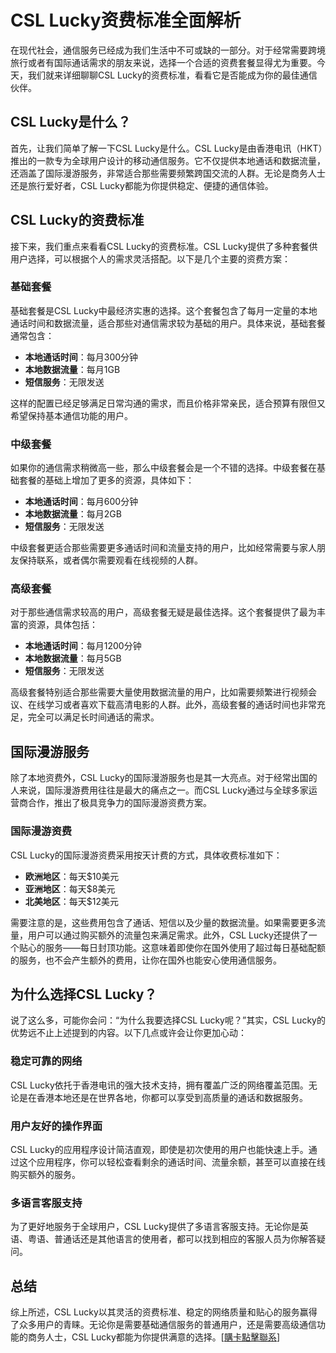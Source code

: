 # CSL Lucky资费标准全面解析

在现代社会，通信服务已经成为我们生活中不可或缺的一部分。对于经常需要跨境旅行或者有国际通话需求的朋友来说，选择一个合适的资费套餐显得尤为重要。今天，我们就来详细聊聊CSL Lucky的资费标准，看看它是否能成为你的最佳通信伙伴。

## CSL Lucky是什么？

首先，让我们简单了解一下CSL Lucky是什么。CSL Lucky是由香港电讯（HKT）推出的一款专为全球用户设计的移动通信服务。它不仅提供本地通话和数据流量，还涵盖了国际漫游服务，非常适合那些需要频繁跨国交流的人群。无论是商务人士还是旅行爱好者，CSL Lucky都能为你提供稳定、便捷的通信体验。

## CSL Lucky的资费标准

接下来，我们重点来看看CSL Lucky的资费标准。CSL Lucky提供了多种套餐供用户选择，可以根据个人的需求灵活搭配。以下是几个主要的资费方案：

### 基础套餐

基础套餐是CSL Lucky中最经济实惠的选择。这个套餐包含了每月一定量的本地通话时间和数据流量，适合那些对通信需求较为基础的用户。具体来说，基础套餐通常包含：

- **本地通话时间**：每月300分钟
- **本地数据流量**：每月1GB
- **短信服务**：无限发送

这样的配置已经足够满足日常沟通的需求，而且价格非常亲民，适合预算有限但又希望保持基本通信功能的用户。

### 中级套餐

如果你的通信需求稍微高一些，那么中级套餐会是一个不错的选择。中级套餐在基础套餐的基础上增加了更多的资源，具体如下：

- **本地通话时间**：每月600分钟
- **本地数据流量**：每月2GB
- **短信服务**：无限发送

中级套餐更适合那些需要更多通话时间和流量支持的用户，比如经常需要与家人朋友保持联系，或者偶尔需要观看在线视频的人群。

### 高级套餐

对于那些通信需求较高的用户，高级套餐无疑是最佳选择。这个套餐提供了最为丰富的资源，具体包括：

- **本地通话时间**：每月1200分钟
- **本地数据流量**：每月5GB
- **短信服务**：无限发送

高级套餐特别适合那些需要大量使用数据流量的用户，比如需要频繁进行视频会议、在线学习或者喜欢下载高清电影的人群。此外，高级套餐的通话时间也非常充足，完全可以满足长时间通话的需求。

## 国际漫游服务

除了本地资费外，CSL Lucky的国际漫游服务也是其一大亮点。对于经常出国的人来说，国际漫游费用往往是最大的痛点之一。而CSL Lucky通过与全球多家运营商合作，推出了极具竞争力的国际漫游资费方案。

### 国际漫游资费

CSL Lucky的国际漫游资费采用按天计费的方式，具体收费标准如下：

- **欧洲地区**：每天$10美元
- **亚洲地区**：每天$8美元
- **北美地区**：每天$12美元

需要注意的是，这些费用包含了通话、短信以及少量的数据流量。如果需要更多流量，用户可以通过购买额外的流量包来满足需求。此外，CSL Lucky还提供了一个贴心的服务——每日封顶功能。这意味着即使你在国外使用了超过每日基础配额的服务，也不会产生额外的费用，让你在国外也能安心使用通信服务。

## 为什么选择CSL Lucky？

说了这么多，可能你会问：“为什么我要选择CSL Lucky呢？”其实，CSL Lucky的优势远不止上述提到的内容。以下几点或许会让你更加心动：

### 稳定可靠的网络

CSL Lucky依托于香港电讯的强大技术支持，拥有覆盖广泛的网络覆盖范围。无论是在香港本地还是在世界各地，你都可以享受到高质量的通话和数据服务。

### 用户友好的操作界面

CSL Lucky的应用程序设计简洁直观，即使是初次使用的用户也能快速上手。通过这个应用程序，你可以轻松查看剩余的通话时间、流量余额，甚至可以直接在线购买额外的服务。

### 多语言客服支持

为了更好地服务于全球用户，CSL Lucky提供了多语言客服支持。无论你是英语、粤语、普通话还是其他语言的使用者，都可以找到相应的客服人员为你解答疑问。

## 总结

综上所述，CSL Lucky以其灵活的资费标准、稳定的网络质量和贴心的服务赢得了众多用户的青睐。无论你是需要基础通信服务的普通用户，还是需要高级通信功能的商务人士，CSL Lucky都能为你提供满意的选择。[[購卡點擊聯系](https://t.me/s/esim1088)]